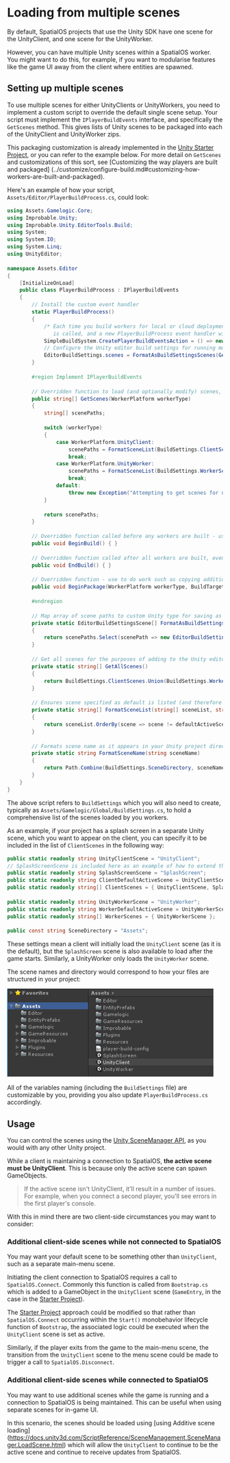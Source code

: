 # Loading from multiple scenes

By default, SpatialOS projects that use the Unity SDK have one scene for the UnityClient, and one scene for the UnityWorker.

However, you can have multiple Unity scenes within a SpatialOS worker. You might want to do this, for example, if you want
to modularise features like the game UI away from the client where entities are spawned.

## Setting up multiple scenes

To use multiple scenes for either UnityClients or UnityWorkers, you need to implement a custom script to override the default
single scene setup. Your script must implement the `IPlayerBuildEvents` interface, and specifically the `GetScenes` method. This
gives lists of Unity scenes to be packaged into each of the UnityClient and UnityWorker zips.

This packaging customization is already implemented in the [Unity Starter Project](https://github.com/spatialos/starterproject/tree/master), or you
can refer to the example below. For more detail on `GetScenes` and customizations of this sort, see
[Customizing the way players are built and packaged] (../customize/configure-build.md#customizing-how-workers-are-built-and-packaged).

Here's an example of how your script, `Assets/Editor/PlayerBuildProcess.cs`, could look:

```csharp
using Assets.Gamelogic.Core;
using Improbable.Unity;
using Improbable.Unity.EditorTools.Build;
using System;
using System.IO;
using System.Linq;
using UnityEditor;

namespace Assets.Editor
{
    [InitializeOnLoad]
    public class PlayerBuildProcess : IPlayerBuildEvents
    {
        // Install the custom event handler
        static PlayerBuildProcess()
        {
            /* Each time you build workers for local or cloud deployments, SimpleBuildSystem.CreatePlayerBuildEventsAction
               is called, and a new PlayerBuildProcess event handler will be created */
            SimpleBuildSystem.CreatePlayerBuildEventsAction = () => new PlayerBuildProcess();
            // Configure the Unity editor build settings for running multiple scenes with the editor
            EditorBuildSettings.scenes = FormatAsBuildSettingsScenes(GetAllScenes());
        }

        #region Implement IPlayerBuildEvents

        // Overridden function to load (and optionally modify) scenes, then return an array of scene paths to be built into the worker
        public string[] GetScenes(WorkerPlatform workerType)
        {
            string[] scenePaths;

            switch (workerType)
            {
                case WorkerPlatform.UnityClient:
                    scenePaths = FormatSceneList(BuildSettings.ClientScenes, BuildSettings.ClientDefaultActiveScene);
                    break;
                case WorkerPlatform.UnityWorker:
                    scenePaths = FormatSceneList(BuildSettings.WorkerScenes, BuildSettings.WorkerDefaultActiveScene);
                    break;
                default:
                    throw new Exception("Attempting to get scenes for unrecognised worker platform");
            }

            return scenePaths;
        }

        // Overridden function called before any workers are built - use to do preliminary work such as saving scenes
        public void BeginBuild() { }

        // Overridden function called after all workers are built, even if errors occurred - use to clean up anything done in BeginBuild
        public void EndBuild() { }

        // Overridden function - use to do work such as copying additional files that need to be packaged with the worker
        public void BeginPackage(WorkerPlatform workerType, BuildTarget target, Config config, string packagePath) { }

        #endregion

        // Map array of scene paths to custom Unity type for saving as editor build settings
        private static EditorBuildSettingsScene[] FormatAsBuildSettingsScenes(string[] scenePaths)
        {
            return scenePaths.Select(scenePath => new EditorBuildSettingsScene(scenePath, true)).ToArray();
        }

        // Get all scenes for the purposes of adding to the Unity editor build settings
        private static string[] GetAllScenes()
        {
            return BuildSettings.ClientScenes.Union(BuildSettings.WorkerScenes).Select(FormatSceneName).ToArray();
        }

        // Ensures scene specified as default is listed (and therefore loaded) first
        private static string[] FormatSceneList(string[] sceneList, string defaultActiveScene)
        {
            return sceneList.OrderBy(scene => scene != defaultActiveScene).Select(FormatSceneName).ToArray();
        }

        // Formats scene name as it appears in your Unity project directory
        private static string FormatSceneName(string sceneName)
        {
            return Path.Combine(BuildSettings.SceneDirectory, sceneName) + ".unity";
        }
    }
}
```

The above script refers to `BuildSettings` which you will also need to create, typically as `Assets/Gamelogic/Global/BuildSettings.cs`,
to hold a comprehensive list of the scenes loaded by you workers.

As an example, if your project has a splash screen in a separate Unity scene, which you want to appear on the client, you can specify
it to be included in the list of `ClientScenes` in the following way:

```csharp
public static readonly string UnityClientScene = "UnityClient";
// SplashScreenScene is included here as an example of how to extend the most basic scene setup
public static readonly string SplashScreenScene = "SplashScreen";
public static readonly string ClientDefaultActiveScene = UnityClientScene;
public static readonly string[] ClientScenes = { UnityClientScene, SplashScreenScene };

public static readonly string UnityWorkerScene = "UnityWorker";
public static readonly string WorkerDefaultActiveScene = UnityWorkerScene;
public static readonly string[] WorkerScenes = { UnityWorkerScene };

public const string SceneDirectory = "Assets";
```

These settings mean a client will initially load the `UnityClient` scene (as it is the default), but the `SplashScreen` scene is
also available to load after the game starts. Similarly, a UnityWorker only loads the `UnityWorker` scene.

The scene names and directory would correspond to how your files are structured in your project:

![Scene file structure](../assets/scene-file-structure.png)

All of the variables naming (including the `BuildSettings` file) are customizable by you, providing you also update `PlayerBuildProcess.cs`
accordingly.

## Usage

You can control the scenes using the [Unity SceneManager API](https://docs.unity3d.com/ScriptReference/SceneManagement.SceneManager.html), as
you would with any other Unity project.

While a client is maintaining a connection to SpatialOS, **the active scene must be UnityClient**. This is because only the active scene can spawn GameObjects.

> If the active scene isn't UnityClient, it'll result in a number of issues. For example, when you connect a second player, you'll see errors in the first player's console.

With this in mind there are two client-side circumstances you may want to consider:

### Additional client-side scenes while not connected to SpatialOS

You may want your default scene to be something other than `UnityClient`, such as a separate main-menu scene.

Initiating the client connection to SpatialOS requires a call to `SpatialOS.Connect`. Commonly this function is called from `Bootstrap.cs`
which is added to a GameObject in the `UnityClient` scene (`GameEntry`, in the case in the [Starter Project](https://github.com/spatialos/starterproject/tree/master)).

The [Starter Project](https://github.com/spatialos/starterproject/tree/master) approach could be modified so that rather than `SpatialOS.Connect` occurring
within the `Start()` monobehavior lifecycle function of `Bootstrap`, the associated logic could be executed when the `UnityClient` scene
is set as active.

Similarly, if the player exits from the game to the main-menu scene, the transition from the `UnityClient` scene to the menu scene could be made to
trigger a call to `SpatialOS.Disconnect`.

### Additional client-side scenes while connected to SpatialOS

You may want to use additional scenes while the game is running and a connection to SpatialOS is being maintained. This can be useful when using
separate scenes for in-game UI.

In this scenario, the scenes should be loaded using [using Additive scene loading]
(https://docs.unity3d.com/ScriptReference/SceneManagement.SceneManager.LoadScene.html) which will allow the `UnityClient` to continue to be the
active scene and continue to receive updates from SpatialOS.

